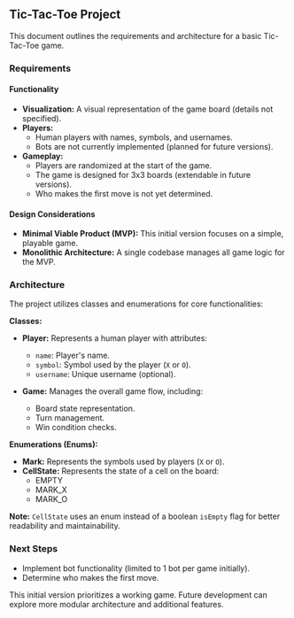 ## Tic-Tac-Toe Project

This document outlines the requirements and architecture for a basic Tic-Tac-Toe game.

### Requirements

#### Functionality

* **Visualization:** A visual representation of the game board (details not specified).
* **Players:**
    * Human players with names, symbols, and usernames.
    * Bots are not currently implemented (planned for future versions).
* **Gameplay:**
    * Players are randomized at the start of the game.
    * The game is designed for 3x3 boards (extendable in future versions).
    * Who makes the first move is not yet determined.

#### Design Considerations

* **Minimal Viable Product (MVP):** This initial version focuses on a simple, playable game.
* **Monolithic Architecture:** A single codebase manages all game logic for the MVP.

### Architecture

The project utilizes classes and enumerations for core functionalities:

**Classes:**

* **Player:** Represents a human player with attributes:
    * `name`: Player's name.
    * `symbol`: Symbol used by the player (`X` or `O`).
    * `username`: Unique username (optional).

* **Game:** Manages the overall game flow, including:
    * Board state representation.
    * Turn management.
    * Win condition checks.

**Enumerations (Enums):**

* **Mark:** Represents the symbols used by players (`X` or `O`).
* **CellState:** Represents the state of a cell on the board:
    * EMPTY
    * MARK_X
    * MARK_O

**Note:** `CellState` uses an enum instead of a boolean `isEmpty` flag for better readability and maintainability.

### Next Steps

* Implement bot functionality (limited to 1 bot per game initially).
* Determine who makes the first move.

This initial version prioritizes a working game. Future development can explore more modular architecture and additional features.
